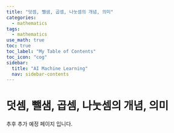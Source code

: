 ```yaml
---
title: "덧셈, 뺄샘, 곱셈, 나눗셈의 개념, 의미" 
categories:
  - mathematics
tags:
  - mathematics
use_math: true
toc: true
toc_label: "My Table of Contents"
toc_icon: "cog"
sidebar:
  title: "AI Machine Learning"
  nav: sidebar-contents
---
```


# 덧셈, 뺄샘, 곱셈, 나눗셈의 개념, 의미

추후 추가 예정 페이지 입니다. 

